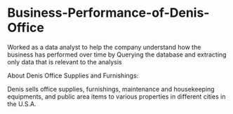 # Business-Performance-of-Denis-Office
Worked as a data analyst to help the company understand how the business has performed over time by Querying the database and extracting only data that is relevant to the analysis

About Denis Office Supplies and Furnishings:

Denis sells office supplies, furnishings, maintenance and housekeeping equipments, and public area items to various properties in different cities in the U.S.A.
